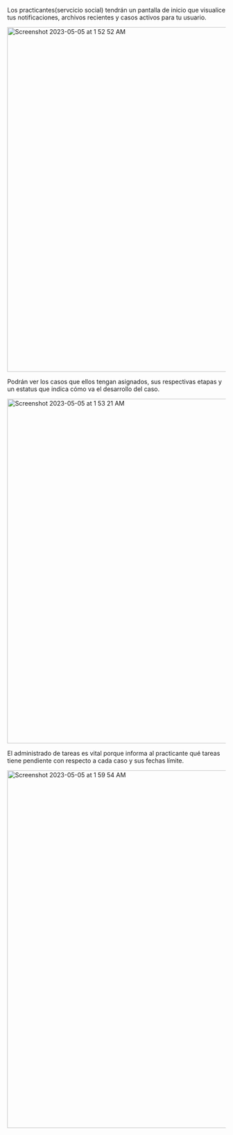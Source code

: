 Los practicantes(servcicio social) tendrán un pantalla de inicio que visualice tus notificaciones, archivos recientes y casos activos para tu usuario.

<img width="794" alt="Screenshot 2023-05-05 at 1 52 52 AM" src="https://user-images.githubusercontent.com/123345341/236467382-d320f383-5709-4dc2-91d9-388a90a2526c.png">

Podrán ver los casos que ellos tengan asignados, sus respectivas etapas y un estatus que indica cómo va el desarrollo del caso.

<img width="794" alt="Screenshot 2023-05-05 at 1 53 21 AM" src="https://user-images.githubusercontent.com/123345341/236467467-20006d62-e8a2-478a-95ac-d1799841298d.png">

El administrado de tareas es vital porque informa al practicante qué tareas tiene pendiente con respecto a cada caso y sus fechas límite.

<img width="824" alt="Screenshot 2023-05-05 at 1 59 54 AM" src="https://user-images.githubusercontent.com/123345341/236467487-c745eaf8-7b13-428a-b012-0ced8acbd74b.png">
